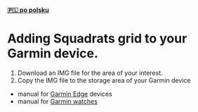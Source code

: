#### [🇵🇱 po polsku](README.pl-PL.md)

# Adding Squadrats grid to your Garmin device.

1. Download an IMG file for the area of your interest. 
2. Copy the IMG file to the storage area of your Garmin device
- manual for [Garmin Edge](https://www.dcrainmaker.com/2019/08/how-to-install-free-maps-on-your-garmin-edge.html) devices
- manual for [Garmin watches](https://www.dcrainmaker.com/2019/08/how-to-installing-free-maps-on-your-garmin-fenix-5-plus-forerunner-945-or-marq-series-watch.html)